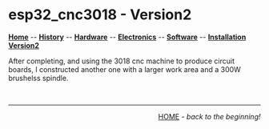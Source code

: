 # esp32_cnc3018 - Version2

**[Home](readme.md)** --
**[History](history.md)** --
**[Hardware](hardware.md)** --
**[Electronics](electronics.md)** --
**[Software](software.md)** --
**[Installation](installation.md)**
**[Version2](version2.md)**

After completing, and using the 3018 cnc machine to produce circuit boards,
I constructed another one with a larger work area and a 300W brushelss spindle.




<br>
<hr>
<div style="text-align: right">
<a href='readme.md'>HOME</a><i> - back to the beginning!</i>
</div>
